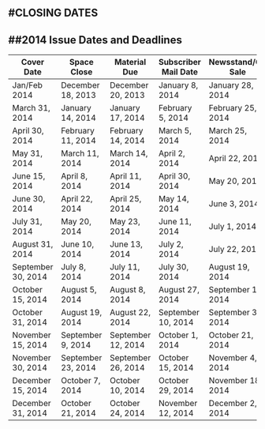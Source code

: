 #CLOSING DATES
----
                
##2014 Issue Dates and Deadlines
----


| Cover Date | Space Close | Material Due | Subscriber Mail Date | Newsstand/On Sale |
| ---------- | ----------- | ------------ | -------------------- | ----------------- |
| Jan/Feb 2014 | December 18, 2013 | December 20, 2013 | January 8, 2014 | January 28, 2014 |
| March 31, 2014 | January 14, 2014 | January 17, 2014 | February 5, 2014 | February 25, 2014 |
| April 30, 2014 | February 11, 2014 | February 14, 2014 | March 5, 2014 | March 25, 2014 |
| May 31, 2014 | March 11, 2014 | March 14, 2014 | April 2, 2014 | April 22, 2014 |
| June 15, 2014 | April 8, 2014 | April 11, 2014 | April 30, 2014 | May 20, 2014 |
| June 30, 2014 | April 22, 2014 | April 25, 2014 | May 14, 2014 | June 3, 2014 |
| July 31, 2014 | May 20, 2014 | May 23, 2014 | June 11, 2014 | July 1, 2014 |
| August 31, 2014 | June 10, 2014 | June 13, 2014 | July 2, 2014 | July 22, 2014 |
| September 30, 2014 | July 8, 2014 | July 11, 2014 | July 30, 2014 | August 19, 2014 |
| October 15, 2014 | August 5, 2014 | August 8, 2014 | August 27, 2014 | September 16, 2014 |
| October 31, 2014 | August 19, 2014 | August 22, 2014 | September 10, 2014 | September 30, 2014 |
| November 15, 2014 | September 9, 2014 | September 12, 2014 | October 1, 2014 | October 21, 2014 |
| November 30, 2014 | September 23, 2014 | September 26, 2014 | October 15, 2014 | November 4, 2014 |
| December 15, 2014 | October 7, 2014 | October 10, 2014 | October 29, 2014 | November 18 , 2014 |
| December 31, 2014 | October 21, 2014 | October 24, 2014 | November 12, 2014 | December 2, 2014 |
